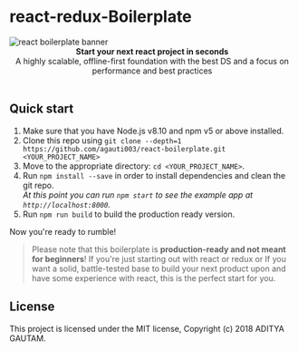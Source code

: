 # react-redux-Boilerplate
<img src="https://cdn-images-1.medium.com/max/1600/1*XLPUfIkmIA01h1D0ti-wJw.png" alt="react boilerplate banner" align="center" />
<br />
<div align="center"><strong>Start your next react project in seconds</strong></div>
<div align="center">A highly scalable, offline-first foundation with the best DS and a focus on performance and best practices</div>
<br />

## Quick start

1.  Make sure that you have Node.js v8.10 and npm v5 or above installed.
2.  Clone this repo using `git clone --depth=1 https://github.com/agauti003/react-boilerplate.git <YOUR_PROJECT_NAME>`
3.  Move to the appropriate directory: `cd <YOUR_PROJECT_NAME>`.<br />
4.  Run `npm install --save` in order to install dependencies and clean the git repo.<br />
    _At this point you can run `npm start` to see the example app at `http://localhost:8000`._
5.  Run `npm run build` to build the production ready version.

Now you're ready to rumble!

> Please note that this boilerplate is **production-ready and not meant for beginners**! If you're just starting out with react or redux or If you want a solid, battle-tested base to build your next product upon and have some experience with react, this is the perfect start for you.

## License

This project is licensed under the MIT license, Copyright (c) 2018 ADITYA
GAUTAM.
